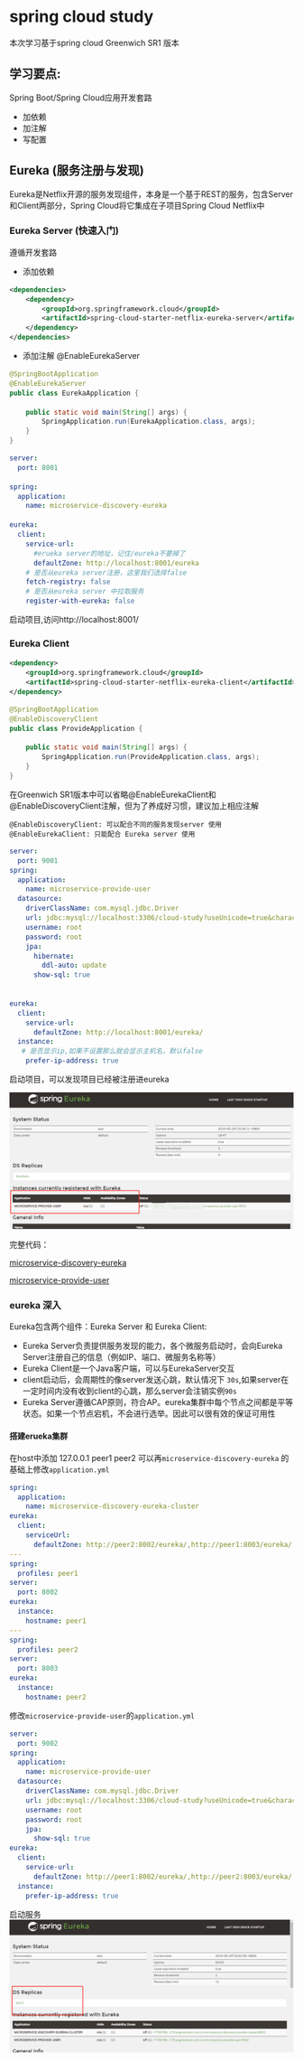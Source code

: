 # spring cloud study
本次学习基于spring cloud Greenwich SR1 版本

## 学习要点: 

Spring Boot/Spring Cloud应用开发套路
* 加依赖
* 加注解
* 写配置

## Eureka (服务注册与发现)

Eureka是Netflix开源的服务发现组件，本身是一个基于REST的服务，包含Server和Client两部分，Spring Cloud将它集成在子项目Spring Cloud Netflix中

### Eureka Server (快速入门)
遵循开发套路

* 添加依赖
```xml
<dependencies>
    <dependency>
        <groupId>org.springframework.cloud</groupId>
        <artifactId>spring-cloud-starter-netflix-eureka-server</artifactId>
    </dependency>
</dependencies>

```
* 添加注解 @EnableEurekaServer
```java
@SpringBootApplication
@EnableEurekaServer 
public class EurekaApplication {

    public static void main(String[] args) {
        SpringApplication.run(EurekaApplication.class, args);
    }
}
```
```yml
server:
  port: 8001

spring:
  application:
    name: microservice-discovery-eureka

eureka:
  client:
    service-url:
      #erueka server的地址，记住/eureka不要掉了
      defaultZone: http://localhost:8001/eureka
    # 是否从eureka server注册，这里我们选择false
    fetch-registry: false
    # 是否从eureka server 中拉取服务
    register-with-eureka: false
```

启动项目,访问http://localhost:8001/


### Eureka Client 

```xml
<dependency>
    <groupId>org.springframework.cloud</groupId>
    <artifactId>spring-cloud-starter-netflix-eureka-client</artifactId>
</dependency>
``` 

```java
@SpringBootApplication
@EnableDiscoveryClient
public class ProvideApplication {

    public static void main(String[] args) {
        SpringApplication.run(ProvideApplication.class, args);
    }
}
```
在Greenwich SR1版本中可以省略@EnableEurekaClient和@EnableDiscoveryClient注解，但为了养成好习惯，建议加上相应注解

    @EnableDiscoveryClient: 可以配合不同的服务发现server 使用
    @EnableEurekaClient: 只能配合 Eureka server 使用

```yml
server:
  port: 9001
spring:
  application:
    name: microservice-provide-user
  datasource:
    driverClassName: com.mysql.jdbc.Driver
    url: jdbc:mysql://localhost:3306/cloud-study?useUnicode=true&characterEncoding=UTF-8&autoReconnect=true&useSSL=false&allowMultiQueries=true
    username: root
    password: root
    jpa:
      hibernate:
        ddl-auto: update
      show-sql: true


eureka:
  client:
    service-url:
      defaultZone: http://localhost:8001/eureka/
  instance:
   # 是否显示ip,如果不设置那么就会显示主机名，默认false
    prefer-ip-address: true
```
启动项目，可以发现项目已经被注册进eureka

 ![生产者注册进eureka](asserts\生产者注册进eureka.jpg)

 完整代码：

 [microservice-discovery-eureka](https://github.com/AmberBar/spring-cloud-study/tree/master/GreenwichSR1/microservice-discovery-eureka)

 [microservice-provide-user](https://github.com/AmberBar/spring-cloud-study/tree/master/GreenwichSR1/microservice-provide-user)

 ### eureka 深入

Eureka包含两个组件：Eureka Server 和 Eureka Client:

* Eureka Server负责提供服务发现的能力，各个微服务启动时，会向Eureka Server注册自己的信息（例如IP、端口、微服务名称等）
* Eureka Client是一个Java客户端，可以与EurekaServer交互
* client启动后，会周期性的像server发送心跳，默认情况下 `30s`,如果server在一定时间内没有收到client的心跳，那么server会注销实例`90s`
* Eureka Server遵循CAP原则，符合AP。eureka集群中每个节点之间都是平等状态。如果一个节点宕机，不会进行选举。因此可以很有效的保证可用性

#### 搭建erueka集群
在host中添加 
127.0.0.1 peer1 peer2
可以再`microservice-discovery-eureka` 的基础上修改`application.yml`

```yml
spring:
  application:
    name: microservice-discovery-eureka-cluster
eureka:
  client:
    serviceUrl:
      defaultZone: http://peer2:8002/eureka/,http://peer1:8003/eureka/
---
spring:
  profiles: peer1
server:
  port: 8002
eureka:
  instance:
    hostname: peer1
---
spring:
  profiles: peer2
server:
  port: 8003
eureka:
  instance:
    hostname: peer2
```
修改`microservice-provide-user`的`application.yml`
```yml
server:
  port: 9002
spring:
  application:
    name: microservice-provide-user
  datasource:
    driverClassName: com.mysql.jdbc.Driver
    url: jdbc:mysql://localhost:3306/cloud-study?useUnicode=true&characterEncoding=UTF-8&autoReconnect=true&useSSL=false&allowMultiQueries=true
    username: root
    password: root
    jpa:
      show-sql: true
eureka:
  client:
    service-url:
      defaultZone: http://peer1:8002/eureka/,http://peer2:8003/eureka/
  instance:
    prefer-ip-address: true

```

启动服务
 ![eureka集群](asserts\eureka集群.jpg)